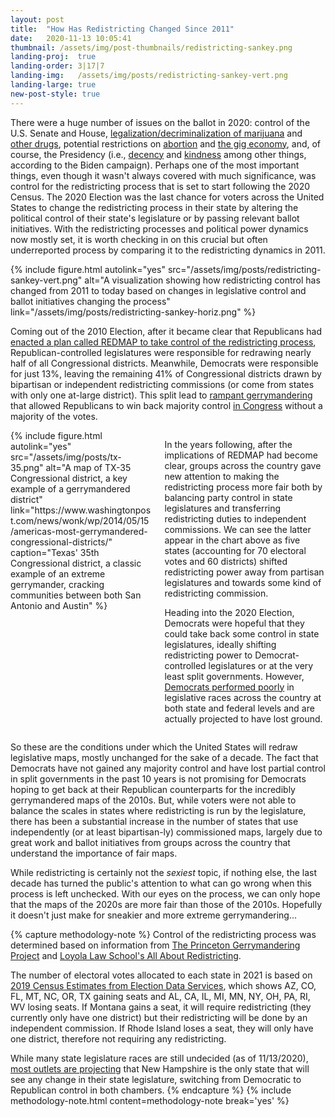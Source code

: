 ```yaml
---
layout: post
title:  "How Has Redistricting Changed Since 2011"
date:   2020-11-13 10:05:41
thumbnail: /assets/img/post-thumbnails/redistricting-sankey.png
landing-proj:  true
landing-order: 3|17|7
landing-img:   /assets/img/posts/redistricting-sankey-vert.png
landing-large: true
new-post-style: true
---
```


There were a huge number of issues on the ballot in 2020: control of the U.S. Senate and House, [legalization/decriminalization of marijuana](https://www.cnn.com/2020/11/04/politics/marijuana-legalization-2020-states/index.html) and [other drugs](https://www.cnn.com/2020/11/09/politics/oregon-decriminalize-drugs-trnd/index.html), potential restrictions on [abortion](https://www.wwltv.com/article/news/politics/elections/what-amendment-1-no-right-to-abortion-means-for-louisiana/289-9ecde885-a475-45eb-af23-20649034fd7d) and [the gig economy](https://thehill.com/opinion/technology/525114-prop-22-just-passed-in-california-now-what), and, of course, the Presidency (i.e., [decency](https://twitter.com/drbiden/status/1321192200584220674) and [kindness](https://twitter.com/DrBiden/status/1321836527123599362) among other things, according to the Biden campaign). Perhaps one of the most important things, even though it wasn't always covered with much significance, was control for the redistricting process that is set to start following the 2020 Census. The 2020 Election was the last chance for voters across the United States to change the redistricting process in their state by altering the political control of their state's legislature or by passing relevant ballot initiatives. With the redistricting processes and political power dynamics now mostly set, it is worth checking in on this crucial but often underreported process by comparing it to the redistricting dynamics in 2011.

{% include figure.html autolink="yes" src="/assets/img/posts/redistricting-sankey-vert.png" alt="A visualization showing how redistricting control has changed from 2011 to today based on changes in legislative control and ballot initiatives changing the process" link="/assets/img/posts/redistricting-sankey-horiz.png" %}

Coming out of the 2010 Election, after it became clear that Republicans had [enacted a plan called REDMAP to take control of the redistricting process](https://www.npr.org/2020/09/23/916290633/redmap-update), Republican-controlled legislatures were responsible for redrawing nearly half of all Congressional districts. Meanwhile, Democrats were responsible for just 13%, leaving the remaining 41% of Congressional districts drawn by bipartisan or independent redistricting commissions (or come from states with only one at-large district). This split lead to [rampant gerrymandering](https://www.wbur.org/hereandnow/2016/07/19/gerrymandering-republicans-redmap) that allowed Republicans to win back majority control [in Congress](https://en.wikipedia.org/wiki/2012_United_States_House_of_Representatives_elections) without a majority of the votes.

<div class="columns two">
    <div class="column">
        {% include figure.html autolink="yes" src="/assets/img/posts/tx-35.png" alt="A map of TX-35 Congressional district, a key example of a gerrymandered district" link="https://www.washingtonpost.com/news/wonk/wp/2014/05/15/americas-most-gerrymandered-congressional-districts/" caption="Texas' 35th Congressional district, a classic example of an extreme gerrymander, cracking communities between both San Antonio and Austin" %}
    </div>
    <div class="column">
        <p>In the years following, after the implications of REDMAP had become clear, groups across the country gave new attention to making the redistricting process more fair both by balancing party control in state legislatures and transferring redistricting duties to independent commissions. We can see the latter appear in the chart above as five states (accounting for 70 electoral votes and 60 districts) shifted redistricting power away from partisan legislatures and towards some kind of redistricting commission.</p>
        <p>Heading into the 2020 Election, Democrats were hopeful that they could take back some control in state legislatures, ideally shifting redistricting power to Democrat-controlled legislatures or at the very least split governments. However, <a href="https://www.nytimes.com/2020/11/04/us/election-state-house-legislature-governors.html">Democrats performed poorly</a> in legislative races across the country at both state and federal levels and are actually projected to have lost ground.</p>
    </div>
</div>

So these are the conditions under which the United States will redraw legislative maps, mostly unchanged for the sake of a decade. The fact that Democrats have not gained any majority control and have lost partial control in split governments in the past 10 years is not promising for Democrats hoping to get back at their Republican counterparts for the incredibly gerrymandered maps of the 2010s. But, while voters were not able to balance the scales in states where redistricting is run by the legislature, there has been a substantial increase in the number of states that use independently (or at least bipartisan-ly) commissioned maps, largely due to great work and ballot initiatives from groups across the country that understand the importance of fair maps.

While redistricting is certainly not the *sexiest* topic, if nothing else, the last decade has turned the public's attention to what can go wrong when this process is left unchecked. With our eyes on the process, we can only hope that the maps of the 2020s are more fair than those of the 2010s. Hopefully it doesn't just make for sneakier and more extreme gerrymandering...

{% capture methodology-note %}
Control of the redistricting process was determined based on information from <a href="https://gerrymander.princeton.edu/">The Princeton Gerrymandering Project</a> and <a href="https://redistricting.lls.edu/index.php">Loyola Law School's All About Redistricting</a>. 

The number of electoral votes allocated to each state in 2021 is based on <a href="https://www.electiondataservices.com/wp-content/uploads/2019/12/NR_Appor19wTablesMaps.pdf#page=3">2019 Census Estimates from Election Data Services</a>, which shows AZ, CO, FL, MT, NC, OR, TX gaining seats and AL, CA, IL, MI, MN, NY, OH, PA, RI, WV losing seats. If Montana gains a seat, it will require redistricting (they currently only have one district) but their redistricting will be done by an independent commission. If Rhode Island loses a seat, they will only have one district, therefore not requiring any redistricting.

While many state legislature races are still undecided (as of 11/13/2020), <a href="https://www.nhpr.org/post/new-hampshire-s-was-only-state-legislature-changed-parties-2020-election">most outlets are projecting</a> that New Hampshire is the only state that will see any change in their state legislature, switching from Democratic to Republican control in both chambers.
{% endcapture %}
{% include methodology-note.html content=methodology-note break='yes' %}



